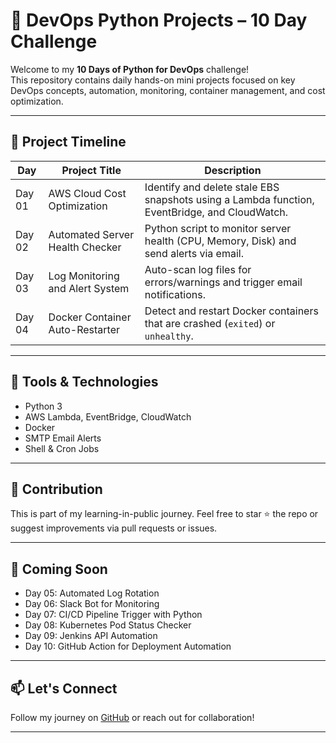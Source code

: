 # 🚀 DevOps Python Projects – 10 Day Challenge

Welcome to my **10 Days of Python for DevOps** challenge!  
This repository contains daily hands-on mini projects focused on key DevOps concepts, automation, monitoring, container management, and cost optimization.

---

## 📅 Project Timeline

| Day | Project Title                                | Description |
|-----|----------------------------------------------|-------------|
| Day 01 | AWS Cloud Cost Optimization                | Identify and delete stale EBS snapshots using a Lambda function, EventBridge, and CloudWatch. |
| Day 02 | Automated Server Health Checker            | Python script to monitor server health (CPU, Memory, Disk) and send alerts via email. |
| Day 03 | Log Monitoring and Alert System            | Auto-scan log files for errors/warnings and trigger email notifications. |
| Day 04 | Docker Container Auto-Restarter            | Detect and restart Docker containers that are crashed (`exited`) or `unhealthy`. |

---

## 🔧 Tools & Technologies

- Python 3
- AWS Lambda, EventBridge, CloudWatch
- Docker
- SMTP Email Alerts
- Shell & Cron Jobs

---

## 🤝 Contribution

This is part of my learning-in-public journey. Feel free to star ⭐ the repo or suggest improvements via pull requests or issues.

---

## 📌 Coming Soon

- Day 05: Automated Log Rotation
- Day 06: Slack Bot for Monitoring
- Day 07: CI/CD Pipeline Trigger with Python
- Day 08: Kubernetes Pod Status Checker
- Day 09: Jenkins API Automation
- Day 10: GitHub Action for Deployment Automation

---

## 📫 Let's Connect

Follow my journey on [GitHub](https://github.com/deepak-401) or reach out for collaboration!

---

